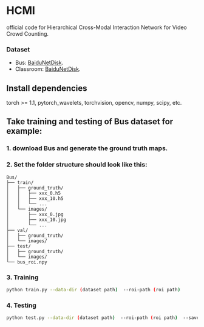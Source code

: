 # HCMI

official code for Hierarchical Cross-Modal Interaction Network for Video Crowd Counting.

### Dataset

* Bus: [BaiduNetDisk](https://pan.baidu.com/s/18YosH0MWtXZQZ5xf3Y9y_A?pwd=nknu).
* Classroom: [BaiduNetDisk](https://pan.baidu.com/s/1fasDO6quWNLVuG_yVMmCCQ?pwd=eehx).

## Install dependencies

torch >= 1.1, pytorch_wavelets, torchvision, opencv, numpy, scipy, etc.

## Take training and testing of Bus dataset for example:
### 1. download Bus and generate the ground truth maps.

### 2. Set the folder structure should look like this:
```
Bus/
├── train/
│   ├── ground_truth/
│   │   ├── xxx_0.h5
│   │   ├── xxx_10.h5
│   │   └── ...
│   └── images/
│       ├── xxx_0.jpg
│       ├── xxx_10.jpg
│       └── ...
├── val/
│   ├── ground_truth/
│   └── images/
├── test/
│   ├── ground_truth/
│   └── images/
└── bus_roi.npy
```
### 3. Training
```bash
python train.py --data-dir (dataset path)  --roi-path (roi path) 
```
### 4. Testing
```bash 
python test.py --data-dir (dataset path)  --roi-path (roi path)  --save-dir (weight's path)
```

